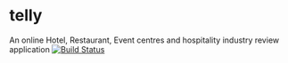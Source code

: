 # telly
An online Hotel, Restaurant, Event centres and  hospitality industry review application 
[![Build Status](https://travis-ci.com/el-Joft/telly.svg?token=BFq3KzWqxMtNd3CJbq2v&branch=develop)](https://travis-ci.com/el-Joft/telly)

